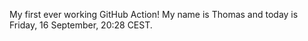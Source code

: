 My first ever working GitHub Action!
My name is Thomas and today is Friday, 16 September, 20:28 CEST. 
